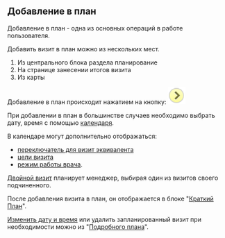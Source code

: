 ## Добавление в план

Добавление в план - одна из основных операций в работе пользователя.

Добавить визит в план можно из нескольких мест.

1. Из центрального блока раздела планирование
2. На странице занесении итогов визита
3. Из карты

Добавление в план происходит нажатием на кнопку:  ![](../images/icon-add-to-plan.png)

При добавлении в план в большинстве случаев необходимо выбрать дату, время с помощью [календаря](rep-add-calendar.md).

В календаре могут дополнительно отображаться:

  - [переключатель для визит эквивалента](rep-planning-central-block-novisit.md)
  - [цели визита](rep-add-target.md)
  - [режим работы врача](rep-add-schedule.md).

[Двойной визит](rep-add-double.md) планирует менеджер, выбирая один из визитов своего подчиненного.

После добавления визита в план, он отображается в блоке "[Краткий План](rep-planning-short-plan.md)".

[Изменить дату и время](rep-planning-full-plan-change-date.md)  или удалить запланированный визит при необходимости можно из "[Подробного плана](rep-planning-full-plan.md)".

